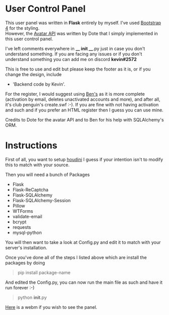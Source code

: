 # User Control Panel

This user panel was written in **Flask** entirely by myself. I've used [Bootstrap 4](https://getbootstrap.com/docs/4.0/getting-started/introduction/) for the styling.  
However, the [Avatar API](https://github.com/Times-0/Avatar/blob/master/Avatar.py) was written by Dote  that I simply implemented in this user control panel.  

I've left comments everywhere in **__ init __**.py  just in case you don't understand something. If you are facing any issues or if you don't understand something you can add me on discord **kevin#2572**  
  
This is free to use and edit but please keep the footer as it is, or if you change the design, include  
- 'Backend code by Kevin'.  
  
For the register, I would suggest using [Ben's](https://gist.github.com/ketnipz/048740d381b454e95afe910fb112ef53)  as it is more complete (activation by email, deletes unactivated accounts and more), and after all, it's  club penguin's create.swf :-). If you are fine with not having activation and such and if you prefer an HTML register then I guess you can use mine.  
  
Credits to Dote for the avatar API and to Ben for his help with SQLAlchemy's ORM.

# Instructions

First of all, you want to setup [houdini](https://github.com/Solero/Houdini) I guess if your intention isn't to modify this to match with your source.

Then you will need a bunch of Packages
- Flask
- Flask-ReCaptcha
- Flask-SQLAlchemy
- Flask-SQLAlchemy-Session
- Pillow
- WTForms
- validate-email
- bcrypt
- requests
- mysql-python

You will then want to take a look at Config.py and edit it to match with your server's installation.

Once you've done all of the steps I listed above which are install the packages by doing
> pip install package-name

And edited the Config.py, you can now run the main file as such and have it run forever :-)
>python __init__.py

[Here](https://i.succ.in/Wuvxjodv.webm) is a webm if you wish to see the panel.
